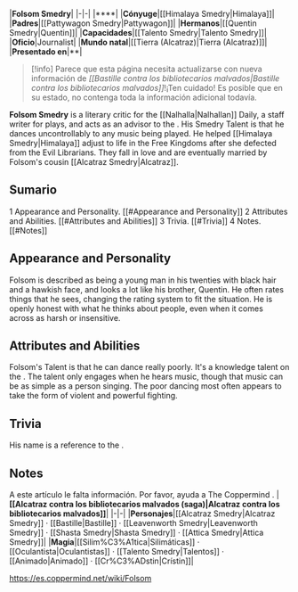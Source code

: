|**Folsom Smedry**|
|-|-|
|****|
|**Cónyuge**|[[Himalaya Smedry\|Himalaya]]|
|**Padres**|[[Pattywagon Smedry\|Pattywagon]]|
|**Hermanos**|[[Quentin Smedry\|Quentin]]|
|**Capacidades**|[[Talento Smedry\|Talento Smedry]]|
|**Oficio**|Journalist|
|**Mundo natal**|[[Tierra (Alcatraz)\|Tierra (Alcatraz)]]|
|**Presentado en**|**|

> [!info] Parece que esta página necesita actualizarse con nueva información de *[[Bastille contra los bibliotecarios malvados\|Bastille contra los bibliotecarios malvados]]*!¡Ten cuidado! Es posible que en su estado, no contenga toda la información adicional todavía.

**Folsom Smedry** is a literary critic for the [[Nalhalla\|Nalhallan]] Daily, a staff writer for plays, and acts as an advisor to the . His Smedry Talent is that he dances uncontrollably to any music being played. He helped [[Himalaya Smedry\|Himalaya]] adjust to life in the Free Kingdoms after she defected from the Evil Librarians. They fall in love and are eventually married by Folsom's cousin [[Alcatraz Smedry\|Alcatraz]].

## Sumario

1 Appearance and Personality. [[#Appearance and Personality]] 
2 Attributes and Abilities. [[#Attributes and Abilities]] 
3 Trivia. [[#Trivia]] 
4 Notes. [[#Notes]] 


## Appearance and Personality
Folsom is described as being a young man in his twenties with black hair and a hawkish face, and looks a lot like his brother, Quentin. He often rates things that he sees, changing the rating system to fit the situation. He is openly honest with what he thinks about people, even when it comes across as harsh or insensitive.

## Attributes and Abilities
Folsom's Talent is that he can dance really poorly. It's a knowledge talent on the . The talent only engages when he hears music, though that music can be as simple as a person singing. The poor dancing most often appears to take the form of violent and powerful fighting.

## Trivia
His name is a reference to the .
## Notes

A este artículo le falta información. Por favor, ayuda a The Coppermind .
|**[[Alcatraz contra los bibliotecarios malvados (saga)\|Alcatraz contra los bibliotecarios malvados]]**|
|-|-|
|**Personajes**|[[Alcatraz Smedry\|Alcatraz Smedry]] · [[Bastille\|Bastille]] · [[Leavenworth Smedry\|Leavenworth Smedry]] · [[Shasta Smedry\|Shasta Smedry]] · [[Attica Smedry\|Attica Smedry]]|
|**Magia**|[[Silim%C3%A1tica\|Silimáticas]] · [[Oculantista\|Oculantistas]] · [[Talento Smedry\|Talentos]] · [[Animado\|Animado]] · [[Cr%C3%ADstin\|Crístin]]|



https://es.coppermind.net/wiki/Folsom